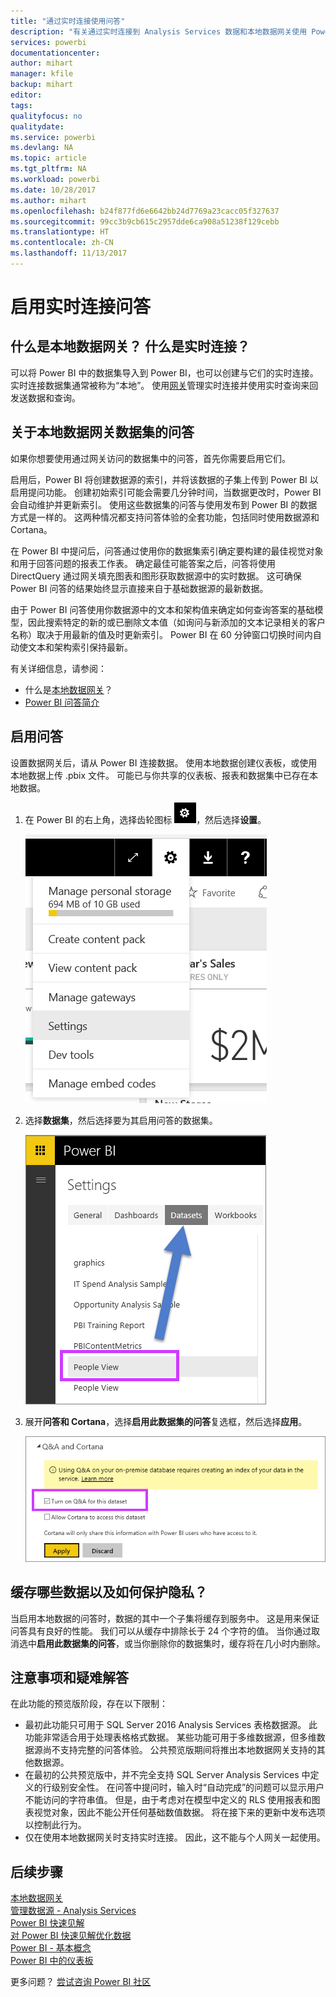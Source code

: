 ```yaml
---
title: "通过实时连接使用问答"
description: "有关通过实时连接到 Analysis Services 数据和本地数据网关使用 Power BI 问答自然语言查询的文档。"
services: powerbi
documentationcenter: 
author: mihart
manager: kfile
backup: mihart
editor: 
tags: 
qualityfocus: no
qualitydate: 
ms.service: powerbi
ms.devlang: NA
ms.topic: article
ms.tgt_pltfrm: NA
ms.workload: powerbi
ms.date: 10/28/2017
ms.author: mihart
ms.openlocfilehash: b24f877fd6e6642bb24d7769a23cacc05f327637
ms.sourcegitcommit: 99cc3b9cb615c2957dde6ca908a51238f129cebb
ms.translationtype: HT
ms.contentlocale: zh-CN
ms.lasthandoff: 11/13/2017
---
```

# <a name="enable-qa-for-live-connections"></a>启用实时连接问答
## <a name="what-is-on-premises-data-gateway--what-is-a-live-connection"></a>什么是本地数据网关？  什么是实时连接？
可以将 Power BI 中的数据集导入到 Power BI，也可以创建与它们的实时连接。 实时连接数据集通常被称为“本地”。 使用[网关](service-gateway-onprem.md)管理实时连接并使用实时查询来回发送数据和查询。

## <a name="qa-for-on-premises-data-gateway-datasets"></a>关于本地数据网关数据集的问答
如果你想要使用通过网关访问的数据集中的问答，首先你需要启用它们。

启用后，Power BI 将创建数据源的索引，并将该数据的子集上传到 Power BI 以启用提问功能。 创建初始索引可能会需要几分钟时间，当数据更改时，Power BI 会自动维护并更新索引。 使用这些数据集的问答与使用发布到 Power BI 的数据方式是一样的。 这两种情况都支持问答体验的全套功能，包括同时使用数据源和 Cortana。

在 Power BI 中提问后，问答通过使用你的数据集索引确定要构建的最佳视觉对象和用于回答问题的报表工作表。 确定最佳可能答案之后，问答将使用 DirectQuery 通过网关填充图表和图形获取数据源中的实时数据。 这可确保 Power BI 问答的结果始终显示直接来自于基础数据源的最新数据。

由于 Power BI 问答使用你数据源中的文本和架构值来确定如何查询答案的基础模型，因此搜索特定的新的或已删除文本值（如询问与新添加的文本记录相关的客户名称）取决于用最新的值及时更新索引。 Power BI 在 60 分钟窗口切换时间内自动使文本和架构索引保持最新。

有关详细信息，请参阅：

* 什么是[本地数据网关](service-gateway-onprem.md)？
* [Power BI 问答简介](service-q-and-a.md)

## <a name="enable-qa"></a>启用问答
设置数据网关后，请从 Power BI 连接数据。  使用本地数据创建仪表板，或使用本地数据上传 .pbix 文件。  可能已与你共享的仪表板、报表和数据集中已存在本地数据。

1. 在 Power BI 的右上角，选择齿轮图标 ![](media/service-q-and-a-direct-query/power-bi-cog.png)，然后选择**设置**。
   
   ![](media/service-q-and-a-direct-query/powerbi-settings.png)
2. 选择**数据集**，然后选择要为其启用问答的数据集。
   
   ![](media/service-q-and-a-direct-query/power-bi-q-and-a-settings.png)
3. 展开**问答和 Cortana**，选择**启用此数据集的问答**复选框，然后选择**应用**。
   
    ![](media/service-q-and-a-direct-query/power-bi-q-and-a-directquery.png)

## <a name="what-data-is-cached-and-how-is-privacy-protected"></a>缓存哪些数据以及如何保护隐私？
当启用本地数据的问答时，数据的其中一个子集将缓存到服务中。 这是用来保证问答具有良好的性能。 我们可以从缓存中排除长于 24 个字符的值。 当你通过取消选中**启用此数据集的问答**，或当你删除你的数据集时，缓存将在几小时内删除。

## <a name="considerations-and-troubleshooting"></a>注意事项和疑难解答
在此功能的预览版阶段，存在以下限制：

* 最初此功能只可用于 SQL Server 2016 Analysis Services 表格数据源。 此功能非常适合用于处理表格格式数据。 某些功能可用于多维数据源，但多维数据源尚不支持完整的问答体验。 公共预览版期间将推出本地数据网关支持的其他数据源。
* 在最初的公共预览版中，并不完全支持 SQL Server Analysis Services 中定义的行级别安全性。 在问答中提问时，输入时“自动完成”的问题可以显示用户不能访问的字符串值。 但是，由于考虑对在模型中定义的 RLS 使用报表和图表视觉对象，因此不能公开任何基础数值数据。 将在接下来的更新中发布选项以控制此行为。
* 仅在使用本地数据网关时支持实时连接。 因此，这不能与个人网关一起使用。

## <a name="next-steps"></a>后续步骤
[本地数据网关](service-gateway-onprem.md)  
[管理数据源 - Analysis Services](service-gateway-enterprise-manage-ssas.md)  
[Power BI 快速见解](service-insights.md)  
[对 Power BI 快速见解优化数据](service-insights-optimize.md)  
[Power BI - 基本概念](service-basic-concepts.md)  
[Power BI 中的仪表板](service-dashboards.md)  

更多问题？ [尝试咨询 Power BI 社区](http://community.powerbi.com/)

